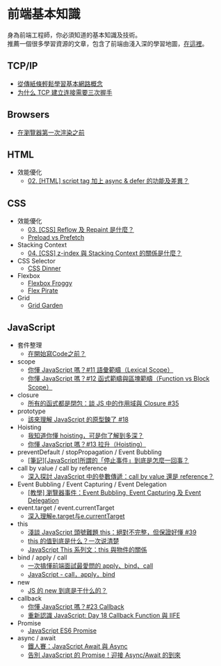 # 前端基本知識
身為前端工程師，你必須知道的基本知識及技術。  
推薦一個很多學習資源的文章，包含了前端由淺入深的學習地圖，[在這裡](https://github.com/aszx87410/blog/issues/47)。

## TCP/IP
- [從傳紙條輕鬆學習基本網路概念](https://medium.com/@hulitw/learning-tcp-ip-http-via-sending-letter-5d3299203660)
- [为什么 TCP 建立连接需要三次握手](https://medium.com/r/?url=https%3A%2F%2Fdraveness.me%2Fwhys-the-design-tcp-three-way-handshake%2F)

## Browsers
- [在瀏覽器第一次渲染之前](http://otischou.tw/2018/01/11/resouce-prioritization-in-browser.html)

## HTML
- 效能優化
  - [02. [HTML] script tag 加上 async & defer 的功能及差異？](https://ithelp.ithome.com.tw/articles/10216858)
  
## CSS
- 效能優化
  - [03. [CSS] Reflow 及 Repaint 是什麼？](https://ithelp.ithome.com.tw/articles/10217427)
  - [Preload vs Prefetch](https://cythilya.github.io/2018/07/31/preload-vs-prefetch/)
- Stacking Context
  - [04. [CSS] z-index 與 Stacking Context 的關係是什麼？](https://ithelp.ithome.com.tw/articles/10217945)
- CSS Selector
  - [CSS Dinner](https://flukeout.github.io/#)
- Flexbox
  - [Flexbox Froggy](https://flexboxfroggy.com/)
  - [Flex Pirate](https://hexschool.github.io/flexbox-pirate/index.html#/)
- Grid
  - [Grid Garden](https://cssgridgarden.com/)
  
## JavaScript
- 套件整理
  - [在開始寫Code之前？](https://medium.com/i-am-mike/%E5%9C%A8%E9%96%8B%E5%A7%8B%E5%AF%ABcode%E5%89%8D%E7%9A%84%E9%81%B8%E6%93%87-662b3a2debe8)
- scope
  - [你懂 JavaScript 嗎？#11 語彙範疇（Lexical Scope）](https://cythilya.github.io/2018/10/18/lexical-scope/)
  - [你懂 JavaScript 嗎？#12 函式範疇與區塊範疇（Function vs Block Scope）](https://cythilya.github.io/2018/10/19/function-vs-block-scope/)
- closure
  - [所有的函式都是閉包：談 JS 中的作用域與 Closure #35](https://github.com/aszx87410/blog/issues/35)
- prototype
  - [該來理解 JavaScript 的原型鍊了 #18](https://github.com/aszx87410/blog/issues/18)
- Hoisting
  - [我知道你懂 hoisting，可是你了解到多深？](https://github.com/aszx87410/blog/issues/34)
  - [你懂 JavaScript 嗎？#13 拉升（Hoisting）](https://cythilya.github.io/2018/10/20/hoisting/)
- preventDefault / stopPropagation / Event Bubbling
  - [[筆記][JavaScript]所謂的「停止事件」到底是怎麼一回事？](https://ithelp.ithome.com.tw/articles/10198999)
- call by value / call by reference
  - [深入探討 JavaScript 中的參數傳遞：call by value 還是 reference？](https://github.com/aszx87410/blog/issues/30)
- Event Bubbling / Event Capturing / Event Delegation
  - [[教學] 瀏覽器事件：Event Bubbling, Event Capturing 及 Event Delegation](https://shubo.io/event-bubbling-event-capturing-event-delegation/)
- event.target / event.currentTarget
  - [深入理解e.target与e.currentTarget](https://juejin.im/post/59f16ffaf265da43085d4108)
- this
  - [淺談 JavaScript 頭號難題 this：絕對不完整，但保證好懂 #39](https://github.com/aszx87410/blog/issues/39)
  - [this 的值到底是什么？一次说清楚](https://zhuanlan.zhihu.com/p/23804247)
  - [JavaScript This 系列文：this 與物件的關係](https://wcc723.github.io/javascript/2019/03/18/JS-THIS/)
- bind / apply / call
  - [一次搞懂前端面試最愛問的 apply、bind、call](https://medium.com/schaoss-blog/%E4%B8%80%E6%AC%A1%E6%90%9E%E6%87%82%E5%89%8D%E7%AB%AF%E9%9D%A2%E8%A9%A6%E6%9C%80%E6%84%9B%E5%95%8F%E7%9A%84-apply-bind-call-708f57518776)
  - [JavaScript - call，apply，bind](https://ithelp.ithome.com.tw/articles/10195896)
- new
  - [JS 的 new 到底是干什么的？](https://zhuanlan.zhihu.com/p/23987456?refer=study-fe)
- callback
  - [你懂 JavaScript 嗎？#23 Callback](https://cythilya.github.io/2018/10/30/callback/)
  - [重新認識 JavaScript: Day 18 Callback Function 與 IIFE](https://ithelp.ithome.com.tw/articles/10192739)
- Promise
  - [JavaScript ES6 Promise](https://wcc723.github.io/life/2017/05/25/promise/)
- async / await
  - [鐵人賽：JavaScript Await 與 Async](https://wcc723.github.io/javascript/2017/12/30/javascript-async-await/)
  - [告別 JavaScript 的 Promise！迎接 Async/Await 的到來](https://jigsawye.com/2016/04/18/understanding-javascript-async-await/)
